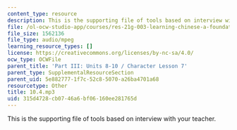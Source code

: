 ```yaml
---
content_type: resource
description: This is the supporting file of tools based on interview with your teacher.
file: /ol-ocw-studio-app/courses/res-21g-003-learning-chinese-a-foundation-course-in-mandarin-spring-2011/315d4728cb0746a6bf06160ee281765d_10.4.mp3
file_size: 1562136
file_type: audio/mpeg
learning_resource_types: []
license: https://creativecommons.org/licenses/by-nc-sa/4.0/
ocw_type: OCWFile
parent_title: 'Part III: Units 8-10 / Character Lesson 7'
parent_type: SupplementalResourceSection
parent_uid: 5e882777-1f7c-52c8-5070-a26ba4701a68
resourcetype: Other
title: 10.4.mp3
uid: 315d4728-cb07-46a6-bf06-160ee281765d
---
```

This is the supporting file of tools based on interview with your teacher.